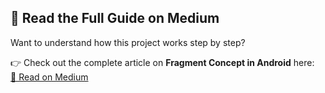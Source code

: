 ## 📖 Read the Full Guide on Medium

Want to understand how this project works step by step?

👉 Check out the complete article on **Fragment Concept in Android** here:  
[🔗 Read on Medium](https://medium.com/@mosauban88/fragments-concept-40d72e1becb0)
